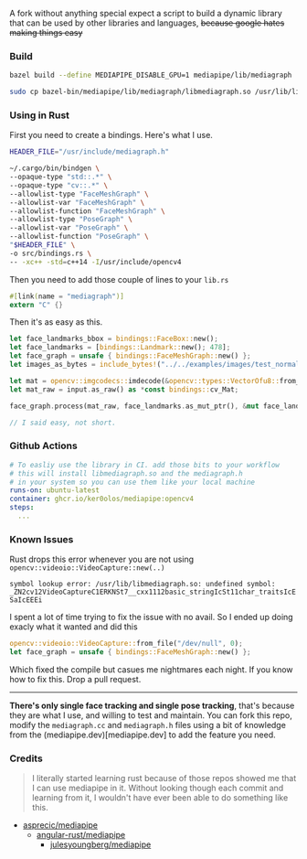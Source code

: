 A fork without anything special expect a script to build a dynamic library that can be used by other libraries and languages, ~~because google hates making things easy~~

### Build

```bash
bazel build --define MEDIAPIPE_DISABLE_GPU=1 mediapipe/lib/mediagraph
```

```bash
sudo cp bazel-bin/mediapipe/lib/mediagraph/libmediagraph.so /usr/lib/libmediagraph.so && sudo cp mediapipe/lib/mediagraph/mediagraph.h /usr/include/mediagraph.h
```

### Using in Rust

First you need to create a bindings. Here's what I use.

```bash
HEADER_FILE="/usr/include/mediagraph.h"

~/.cargo/bin/bindgen \
--opaque-type "std::.*" \
--opaque-type "cv::.*" \
--allowlist-type "FaceMeshGraph" \
--allowlist-var "FaceMeshGraph" \
--allowlist-function "FaceMeshGraph" \
--allowlist-type "PoseGraph" \
--allowlist-var "PoseGraph" \
--allowlist-function "PoseGraph" \
"$HEADER_FILE" \
-o src/bindings.rs \
-- -xc++ -std=c++14 -I/usr/include/opencv4
```

Then you need to add those couple of lines to your `lib.rs`

```rust
#[link(name = "mediagraph")]
extern "C" {}
```

Then it's as easy as this.

```rust
let face_landmarks_bbox = bindings::FaceBox::new();
let face_landmarks = [bindings::Landmark::new(); 478];
let face_graph = unsafe { bindings::FaceMeshGraph::new() };
let images_as_bytes = include_bytes!("../../examples/images/test_normal.jpeg").to_vec();

let mat = opencv::imgcodecs::imdecode(&opencv::types::VectorOfu8::from_iter(images_as_bytes), opencv::imgcodecs::IMREAD_ANYCOLOR);
let mat_raw = input.as_raw() as *const bindings::cv_Mat;

face_graph.process(mat_raw, face_landmarks.as_mut_ptr(), &mut face_landmarks_bbox);

// I said easy, not short.
```

### Github Actions

```yml
# To easliy use the library in CI. add those bits to your workflow
# this will install libmediagraph.so and the mediagraph.h
# in your system so you can use them like your local machine 
runs-on: ubuntu-latest
container: ghcr.io/ker0olos/mediapipe:opencv4
steps:
  ...
```

### Known Issues

Rust drops this error whenever you are not using `opencv::videoio::VideoCapture::new(..)`

`symbol lookup error: /usr/lib/libmediagraph.so: undefined symbol: _ZN2cv12VideoCaptureC1ERKNSt7__cxx1112basic_stringIcSt11char_traitsIcESaIcEEEi`

I spent a lot of time trying to fix the issue with no avail. So I ended up doing exacly what it wanted and did this

```rust
opencv::videoio::VideoCapture::from_file("/dev/null", 0);
let face_graph = unsafe { bindings::FaceMeshGraph::new() };
```

Which fixed the compile but casues me nightmares each night. If you know how to fix this. Drop a pull request. 

---

**There's only single face tracking and single pose tracking**, that's because they are what I use, and willing to test and maintain. You can fork this repo, modify the `mediagraph.cc` and `mediagraph.h` files using a bit of knowledge from the (mediapipe.dev)[mediapipe.dev] to add the feature you need.

### Credits

> I literally started learning rust because of those repos showed me that I can use mediapipe in it. Without looking though each commit and learning from it, I wouldn't have ever been able to do something like this.
  - [asprecic/mediapipe](https://github.com/asprecic/mediapipe)
    - [angular-rust/mediapipe](https://github.com/angular-rust/mediapipe)  
      - [julesyoungberg/mediapipe](https://github.com/julesyoungberg/mediapipe)  
